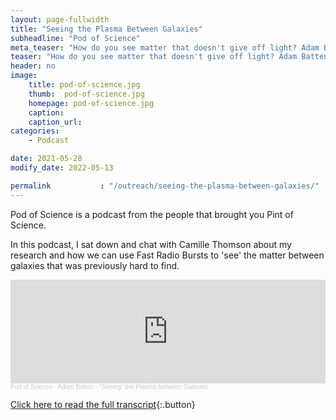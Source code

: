 ```yaml
---
layout: page-fullwidth
title: "Seeing the Plasma Between Galaxies"
subheadline: "Pod of Science"
meta_teaser: "How do you see matter that doesn't give off light? Adam Batten is using FRBs to help him out. What are FRBs? Why is Australia a great place to study them? Tune in to find out!"
teaser: "How do you see matter that doesn't give off light? Adam Batten is using FRBs to help him out. What are FRBs? Why is Australia a great place to study them? Tune in to find out!"
header: no
image:
    title: pod-of-science.jpg 
    thumb:  pod-of-science.jpg
    homepage: pod-of-science.jpg
    caption:
    caption_url:
categories:
    - Podcast

date: 2021-05-28
modify_date: 2022-05-13

permalink           : "/outreach/seeing-the-plasma-between-galaxies/"
---
```


Pod of Science is a podcast from the people that brought you Pint of Science.

In this podcast, I sat down and chat with Camille Thomson about my research and how we can use Fast Radio Bursts to 'see' the matter between galaxies that was previously hard to find. 
 

<iframe width="100%" height="166" scrolling="no" frameborder="no" allow="autoplay" src="https://w.soundcloud.com/player/?url=https%3A//api.soundcloud.com/tracks/1056588904&color=%23ff5500&auto_play=false&hide_related=false&show_comments=true&show_user=true&show_reposts=false&show_teaser=true"></iframe><div style="font-size: 10px; color: #cccccc;line-break: anywhere;word-break: normal;overflow: hidden;white-space: nowrap;text-overflow: ellipsis; font-family: Interstate,Lucida Grande,Lucida Sans Unicode,Lucida Sans,Garuda,Verdana,Tahoma,sans-serif;font-weight: 100;"><a href="https://soundcloud.com/user-307180657" title="Pod of Science" target="_blank" style="color: #cccccc; text-decoration: none;">Pod of Science</a> · <a href="https://soundcloud.com/user-307180657/adam-batten-seeing-the-plasma-between-galaxies" title="Adam Batten - &quot;Seeing&quot; the Plasma between Galaxies" target="_blank" style="color: #cccccc; text-decoration: none;">Adam Batten - &quot;Seeing&quot; the Plasma between Galaxies</a></div>

[Click here to read the full transcript](https://pintofscience.com.au/podcast-and-video/pod-of-science/seeing-the-plasma-between-galaxies/){:.button}
